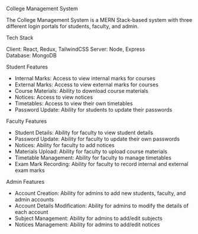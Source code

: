 College Management System


The College Management System is a MERN Stack-based system with three different login portals for students, faculty, and admin.


Tech Stack

Client: React, Redux, TailwindCSS
Server: Node, Express
Database: MongoDB

Student Features
* Internal Marks: Access to view internal marks for courses
* External Marks: Access to view external marks for courses
* Course Materials: Ability to download course materials
* Notices: Access to view notices
* Timetables: Access to view their own timetables
* Password Update: Ability for students to update their passwords

Faculty Features
* Student Details: Ability for faculty to view student details
* Password Update: Ability for faculty to update their own passwords
* Notices: Ability for faculty to add notices
* Materials Upload: Ability for faculty to upload course materials
* Timetable Management: Ability for faculty to manage timetables
* Exam Mark Recording: Ability for faculty to record internal and external exam marks

Admin Features
* Account Creation: Ability for admins to add new students, faculty, and admin accounts
* Account Details Modification: Ability for admins to modify the details of each account
* Subject Management: Ability for admins to add/edit subjects
* Notices Management: Ability for admins to add/edit notices
